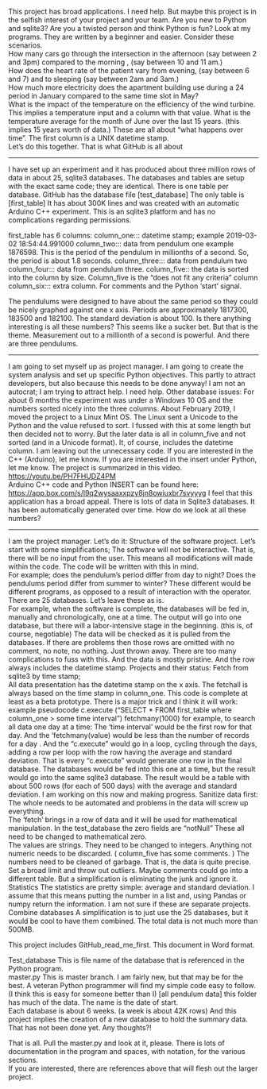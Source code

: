This project has broad applications.  I need help.   But maybe this project is in the selfish interest of your project and your team.  Are you new to Python and sqlite3?  Are you a twisted person and think Python is fun?  Look at my programs.  They are written by a beginner and easier. Consider these scenarios.  
How many cars go through the intersection in the afternoon (say between 2 and 3pm) compared to the morning , (say between 10 and 11 am.)  
How does the heart rate of the patient vary from evening, (say between 6 and 7)  and  to sleeping (say between 2am and 3am.)  
How much more electricity does the apartment building use during a 24 period in January compared to the same time slot in May?   
What is the impact of the temperature on the efficiency of the wind turbine.  This implies a temperature input and a column with that value.
What is the temperature average for the month of June over the last 15 years.  (this implies 15 years worth of data.)
These are all about “what happens over time”.  The first column is a UNIX datetime stamp.  
Let’s do this together.  That is what GitHub is all about
_______________________________
I have set up an experiment and it has produced about three million rows of data in about 25, sqlite3 databases.  The databases and tables are setup with the exact same code;  they are identical. There is one table per database.   GitHub has the database file [test_database] The only table is [first_table] It has about 300K lines and was created with an automatic Arduino C++ experiment.  This is an sqlite3 platform and has no complications regarding permissions.

first_table has 6 columns:
column_one:::   datetime stamp;   example 2019-03-02 18:54:44.991000
column_two:::   data from pendulum one     example 1876598.  This is the period of the pendulum in			 millionths of a second.  So, the period is about 1.8 seconds.
column_three:::  data from pendulum two
column_four::: 	data from pendulum three.
column_five::   	the data is sorted into the column by size.  Column_five is the “does not fit any criteria” column
column_six:::	   extra column.  For comments and the Python ‘start’ signal.  

The pendulums were designed to have about the same period so they could be nicely graphed against one x axis.  Periods are approximately 1817300,  183500 and 182100.  The standard deviation is about 100.
Is there anything interesting is all these numbers?  This seems like a sucker bet.  But that is the theme.
Measurement out to a millionth of a second is powerful.  And there are three pendulums.
___________________________________
I am going to set myself up as project manager.  I am going to create the system analysis and set up specific Python objectives.  This partly to attract developers, but also because this needs to be done anyway!   I am not an autocrat; I am trying to attract help.  I need help. 
Other database issues:  For about 6 months the experiment was under a Windows 10 OS and the numbers sorted nicely into the three columns.  About February 2019, I moved the project to a Linux Mint OS.  The Linux sent a Unicode to the Python and the value refused to sort.  I fussed with this at some length but then decided not to worry.  But the later data is all in column_five and not sorted (and in a Unicode format).  It, of course, includes the datetime column.
I am leaving out the unnecessary code.  If you are interested in the C++ (Arduino), let me know.  If you are interested in the insert under Python, let me know.   The project is summarized in this video.  
https://youtu.be/PH7FHUDZ4PM  
Arduino C++ code and Python INSERT can be found here:  https://app.box.com/s/l9q2wysaaxxpzy8jn8owiuxbr7svyyyg
I feel that this application has a broad appeal.  There is lots of data in Sqlite3 databases.  It has been automatically generated over time.  How do we look at all these numbers?
____________________________________________________
I am the project manager.  Let’s do it:  Structure of the software project.
Let’s start with some simplifications;
The software will not be interactive.  That is, there will be no input from the user.  This means all modifications will made within the code.  The code will be written with this in mind.  
For example;  does the pendulum’s period differ from day to night?  Does the pendulums period differ from summer to winter?   These different would be different programs, as opposed to a result of interaction with the operator.
There are 25 databases.  Let’s leave these as is.  
For example, when the software is complete, the databases will be fed in, manually and chronologically,  one at a time.  The output will go into one database, but there will a labor-intensive stage in the beginning.  (this is, of course, negotiable)
The data will be checked as it is pulled from the databases.  If there are problems then those rows are omitted with no comment, no note, no nothing.  Just thrown away.  There are too many complications to fuss with this.  And the data is mostly pristine.  And the row always includes the datetime stamp.
Projects and their status:
Fetch from sqlite3 by time stamp;  
All data presentation has the datetime stamp on the x axis.  The fetchall is always based on the time stamp in column_one.  This code is complete at least as a beta prototype.  There is a major trick and I think it will work:  example pseudocode
c.execute (“SELECT * FROM first_table where column_one > some time interval”)
    fetchmany(1000)
for example, to search all data one day at a time:  The ‘time interval’ would be the first row for that day.  And the ‘fetchmany(value) would be less than the number of records for a day .  And the “c.execute” would go in a loop, cycling through the days, adding a row per loop with the row having the average and standard deviation.  That is every “c.execute” would generate one row in the final database.
The databases would be fed into this one at a time, but the result would go into the same sqlite3 database.  The result would be a table with about 500 rows (for each of 500 days) with the average and standard deviation.
I am working on this now and making progress.
Sanitize data first:
The whole needs to be automated and problems in the data will screw up everything.  
The ‘fetch’ brings in a row of data and it will be used for mathematical manipulation.
In the test_database the zero fields are “notNull”  These all need to be changed to mathematical zero.  
The values are strings.  They need to be changed to integers. 
Anything not numeric needs to be discarded.  ( column_five has some comments.  )
The numbers need to be cleaned of garbage.  That is, the data is quite precise.  Set a broad limit and throw out outliers.  Maybe comments could go into a different table.  But a simplification is eliminating the junk and ignore it.
Statistics
The statistics are pretty simple:  average and standard deviation.  I assume that this means putting the number in a list and, using Pandas or numpy return the information.  I am not sure if these are separate projects.
Combine databases
A simplification is to just use the 25 databases, but it would be cool to have them combined.  The total data is not much more than 500MB.  

This project includes
GitHub_read_me_first.       This document in Word format.

Test_database                    This is file name of the database that is referenced in the Python program.  
 master.py                           This is master branch.  I am fairly new, but that may be for the best.  A veteran 
                                             Python programmer  will find my simple code easy to follow. 
                                              (I think this is easy for someone better than I)
 [all pendulum data]        this folder has much of the data.  The name is the date of start.  
                                             Each database is about 6 weeks.  (a week is about 42K rows)
And this project implies the creation of a new database to hold the summary data.  That has not been done yet.  Any thoughts?!

That is all.  Pull the master.py and look at it, please.  There is lots of documentation in the program and spaces, with notation, for the various sections.  
If you are interested, there are references above that will flesh out the larger project.

